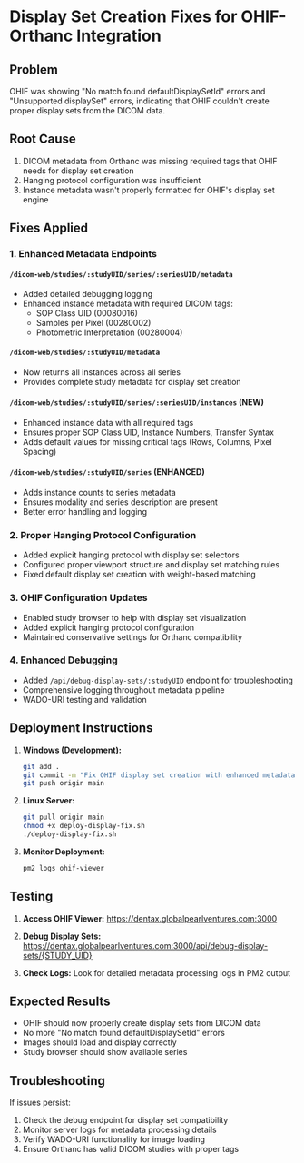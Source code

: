 # Display Set Creation Fixes for OHIF-Orthanc Integration

## Problem
OHIF was showing "No match found defaultDisplaySetId" errors and "Unsupported displaySet" errors, indicating that OHIF couldn't create proper display sets from the DICOM data.

## Root Cause
1. DICOM metadata from Orthanc was missing required tags that OHIF needs for display set creation
2. Hanging protocol configuration was insufficient
3. Instance metadata wasn't properly formatted for OHIF's display set engine

## Fixes Applied

### 1. Enhanced Metadata Endpoints

#### `/dicom-web/studies/:studyUID/series/:seriesUID/metadata`
- Added detailed debugging logging
- Enhanced instance metadata with required DICOM tags:
  - SOP Class UID (00080016)
  - Samples per Pixel (00280002) 
  - Photometric Interpretation (00280004)

#### `/dicom-web/studies/:studyUID/metadata`
- Now returns all instances across all series
- Provides complete study metadata for display set creation

#### `/dicom-web/studies/:studyUID/series/:seriesUID/instances` (NEW)
- Enhanced instance data with all required tags
- Ensures proper SOP Class UID, Instance Numbers, Transfer Syntax
- Adds default values for missing critical tags (Rows, Columns, Pixel Spacing)

#### `/dicom-web/studies/:studyUID/series` (ENHANCED)
- Adds instance counts to series metadata
- Ensures modality and series description are present
- Better error handling and logging

### 2. Proper Hanging Protocol Configuration
- Added explicit hanging protocol with display set selectors
- Configured proper viewport structure and display set matching rules
- Fixed default display set creation with weight-based matching

### 3. OHIF Configuration Updates
- Enabled study browser to help with display set visualization
- Added explicit hanging protocol configuration
- Maintained conservative settings for Orthanc compatibility

### 4. Enhanced Debugging
- Added `/api/debug-display-sets/:studyUID` endpoint for troubleshooting
- Comprehensive logging throughout metadata pipeline
- WADO-URI testing and validation

## Deployment Instructions

1. **Windows (Development):**
   ```bash
   git add .
   git commit -m "Fix OHIF display set creation with enhanced metadata"
   git push origin main
   ```

2. **Linux Server:**
   ```bash
   git pull origin main
   chmod +x deploy-display-fix.sh
   ./deploy-display-fix.sh
   ```

3. **Monitor Deployment:**
   ```bash
   pm2 logs ohif-viewer
   ```

## Testing

1. **Access OHIF Viewer:**
   https://dentax.globalpearlventures.com:3000

2. **Debug Display Sets:**
   https://dentax.globalpearlventures.com:3000/api/debug-display-sets/{STUDY_UID}

3. **Check Logs:**
   Look for detailed metadata processing logs in PM2 output

## Expected Results

- OHIF should now properly create display sets from DICOM data
- No more "No match found defaultDisplaySetId" errors
- Images should load and display correctly
- Study browser should show available series

## Troubleshooting

If issues persist:

1. Check the debug endpoint for display set compatibility
2. Monitor server logs for metadata processing details
3. Verify WADO-URI functionality for image loading
4. Ensure Orthanc has valid DICOM studies with proper tags
